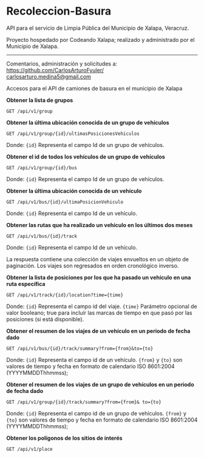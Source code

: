# Recoleccion-Basura
API para el servicio de Limpia Pública del Municipio de Xalapa, Veracruz.

Proyecto hospedado por Codeando Xalapa; realizado y administrado por el Municipio de Xalapa.

---
Comentarios, administración y solicitudes a: <br />
https://github.com/CarlosArturoFyuler/ <br />
carlosarturo.medina5@gmail.com

Accesos para el API de camiones de basura en el municipio de Xalapa

**Obtener la lista de grupos**

	GET /api/v1/group

**Obtener la última ubicación conocida de un grupo de vehículos**

	GET /api/v1/group/{id}/ultimasPosicionesVehiculos

Donde: 
`{id}` Representa el campo Id de un grupo de vehículos.

**Obtener el id de todos los vehículos de un grupo de vehículos**

	GET /api/v1/group/{id}/bus

Donde:
`{id}` Representa el campo Id de un grupo de vehículos.

**Obtener la última ubicación conocida de un vehículo**

	GET /api/v1/bus/{id}/ultimaPosicionVehiculo

Donde:
`{id}` Representa el campo Id de un vehículo.

**Obtener las rutas que ha realizado un vehículo en los últimos dos meses**

	GET /api/v1/bus/{id}/track

Donde:
`{id}` Representa el campo Id de un vehículo.

La respuesta contiene una colección de viajes envueltos en un objeto de paginación. Los viajes son regresados en orden cronológico inverso.

**Obtener la lista de posiciones por los que ha pasado un vehículo en una ruta específica**

	GET /api/v1/track/{id}/location?time={time}

Donde:
`{id}` Representa el campo id del viaje.
`{time}` Parámetro opcional de valor booleano; true para incluír las marcas de tiempo en que pasó por las posiciones (si está disponible).

**Obtener el resumen de los viajes de un vehículo en un periodo de fecha dado**

	GET /api/v1/bus/{id}/track/summary?from={from}&to={to}

Donde:
`{id}` Representa el campo id de un vehículo.
`{from}` y `{to}` son valores de tiempo y fecha en formato de calendario ISO 8601:2004 (YYYYMMDDThhmmss);

**Obtener el resumen de los viajes de un grupo de vehículos en un periodo de fecha dado**

	GET /api/v1/group/{id}/track/summary?from={from}& to={to}

Donde:
`{id}` Representa el campo id de un grupo de vehículos.
`{from}` y `{to}` son valores de tiempo y fecha en formato de calendario ISO 8601:2004 (YYYYMMDDThhmmss);

**Obtener los polígonos de los sitios de interés**

	GET /api/v1/place

